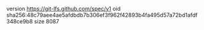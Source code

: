 version https://git-lfs.github.com/spec/v1
oid sha256:48c79aee4ae5afdbdb7b306ef3f962f42893b4fa495d57a72bd1afdf348ce9b8
size 8087
